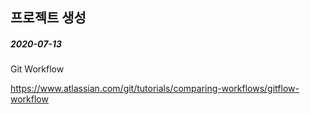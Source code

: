 ## 프로젝트 생성 

##### 2020-07-13



Git Workflow

https://www.atlassian.com/git/tutorials/comparing-workflows/gitflow-workflow


